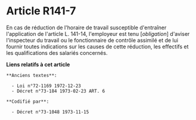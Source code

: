 # Article R141-7

En cas de réduction de l'horaire de travail susceptible d'entraîner l'application de l'article L. 141-14, l'employeur est
tenu [*obligation*] d'aviser l'inspecteur du travail ou le fonctionnaire de contrôle assimilé et de lui fournir toutes
indications sur les causes de cette réduction, les effectifs et les qualifications des salariés concernés.

**Liens relatifs à cet article**

	**Anciens textes**:

	  - Loi n°72-1169 1972-12-23
	  - Décret n°73-184 1973-02-23 ART. 6

	**Codifié par**:

	  - Décret n°73-1048 1973-11-15
